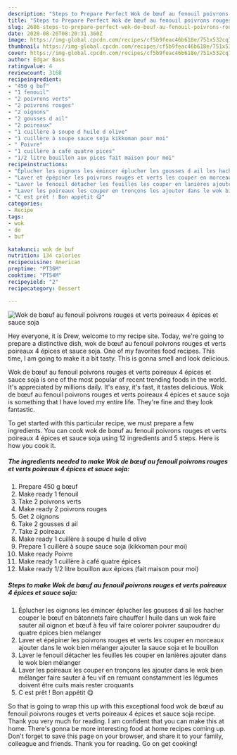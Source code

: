 ```yaml
---
description: "Steps to Prepare Perfect Wok de bœuf au fenouil poivrons rouges et verts poireaux 4 épices et sauce soja"
title: "Steps to Prepare Perfect Wok de bœuf au fenouil poivrons rouges et verts poireaux 4 épices et sauce soja"
slug: 2686-steps-to-prepare-perfect-wok-de-bouf-au-fenouil-poivrons-rouges-et-verts-poireaux-4-epices-et-sauce-soja
date: 2020-08-26T08:20:31.360Z
image: https://img-global.cpcdn.com/recipes/cf5b9feac46b618e/751x532cq70/wok-de-boeuf-au-fenouil-poivrons-rouges-et-verts-poireaux-4-epices-et-sauce-soja-photo-principale-de-la-recette.jpg
thumbnail: https://img-global.cpcdn.com/recipes/cf5b9feac46b618e/751x532cq70/wok-de-boeuf-au-fenouil-poivrons-rouges-et-verts-poireaux-4-epices-et-sauce-soja-photo-principale-de-la-recette.jpg
cover: https://img-global.cpcdn.com/recipes/cf5b9feac46b618e/751x532cq70/wok-de-boeuf-au-fenouil-poivrons-rouges-et-verts-poireaux-4-epices-et-sauce-soja-photo-principale-de-la-recette.jpg
author: Edgar Bass
ratingvalue: 4
reviewcount: 3168
recipeingredient:
- "450 g buf"
- "1 fenouil"
- "2 poivrons verts"
- "2 poivrons rouges"
- "2 oignons"
- "2 gousses d ail"
- "2 poireaux"
- "1 cuillère à soupe d huile d olive"
- "1 cuillère à soupe sauce soja kikkoman pour moi"
- " Poivre"
- "1 cuillère à café quatre pices"
- "1/2 litre bouillon aux pices fait maison pour moi"
recipeinstructions:
- "Éplucher les oignons les émincer éplucher les gousses d ail les hacher couper le bœuf en bâtonnets faire chauffer l huile dans un wok faire sauter ail oignon et bœuf à feu vif faire colorer poivrer saupoudrer du quatre épices bien mélanger"
- "Laver et épépiner les poivrons rouges et verts les couper en morceaux ajouter dans le wok bien mélanger ajouter la sauce soja et le bouillon"
- "Laver le fenouil détacher les feuilles les couper en lanières ajouter dans le wok bien mélanger"
- "Laver les poireaux les couper en tronçons les ajouter dans le wok bien mélanger faire sauter à feu vif en remuant constamment les légumes doivent être cuits mais rester croquants"
- "C est prêt ! Bon appétit 😋"
categories:
- Recipe
tags:
- wok
- de
- buf

katakunci: wok de buf 
nutrition: 134 calories
recipecuisine: American
preptime: "PT36M"
cooktime: "PT54M"
recipeyield: "2"
recipecategory: Dessert

---
```



![Wok de bœuf au fenouil poivrons rouges et verts poireaux 4 épices et sauce soja](https://img-global.cpcdn.com/recipes/cf5b9feac46b618e/751x532cq70/wok-de-boeuf-au-fenouil-poivrons-rouges-et-verts-poireaux-4-epices-et-sauce-soja-photo-principale-de-la-recette.jpg)

Hey everyone, it is Drew, welcome to my recipe site. Today, we're going to prepare a distinctive dish, wok de bœuf au fenouil poivrons rouges et verts poireaux 4 épices et sauce soja. One of my favorites food recipes. This time, I am going to make it a bit tasty. This is gonna smell and look delicious.

Wok de bœuf au fenouil poivrons rouges et verts poireaux 4 épices et sauce soja is one of the most popular of recent trending foods in the world. It's appreciated by millions daily. It's easy, it's fast, it tastes delicious. Wok de bœuf au fenouil poivrons rouges et verts poireaux 4 épices et sauce soja is something that I have loved my entire life. They're fine and they look fantastic.




To get started with this particular recipe, we must prepare a few ingredients. You can cook wok de bœuf au fenouil poivrons rouges et verts poireaux 4 épices et sauce soja using 12 ingredients and 5 steps. Here is how you cook it.

<!--inarticleads1-->

##### The ingredients needed to make Wok de bœuf au fenouil poivrons rouges et verts poireaux 4 épices et sauce soja:

1. Prepare 450 g bœuf
1. Make ready 1 fenouil
1. Take 2 poivrons verts
1. Make ready 2 poivrons rouges
1. Get 2 oignons
1. Take 2 gousses d ail
1. Take 2 poireaux
1. Make ready 1 cuillère à soupe d huile d olive
1. Prepare 1 cuillère à soupe sauce soja (kikkoman pour moi)
1. Make ready  Poivre
1. Make ready 1 cuillère à café quatre épices
1. Make ready 1/2 litre bouillon aux épices (fait maison pour moi)




<!--inarticleads2-->

##### Steps to make Wok de bœuf au fenouil poivrons rouges et verts poireaux 4 épices et sauce soja:

1. Éplucher les oignons les émincer éplucher les gousses d ail les hacher couper le bœuf en bâtonnets faire chauffer l huile dans un wok faire sauter ail oignon et bœuf à feu vif faire colorer poivrer saupoudrer du quatre épices bien mélanger
1. Laver et épépiner les poivrons rouges et verts les couper en morceaux ajouter dans le wok bien mélanger ajouter la sauce soja et le bouillon
1. Laver le fenouil détacher les feuilles les couper en lanières ajouter dans le wok bien mélanger
1. Laver les poireaux les couper en tronçons les ajouter dans le wok bien mélanger faire sauter à feu vif en remuant constamment les légumes doivent être cuits mais rester croquants
1. C est prêt ! Bon appétit 😋




So that is going to wrap this up with this exceptional food wok de bœuf au fenouil poivrons rouges et verts poireaux 4 épices et sauce soja recipe. Thank you very much for reading. I am confident that you can make this at home. There's gonna be more interesting food at home recipes coming up. Don't forget to save this page on your browser, and share it to your family, colleague and friends. Thank you for reading. Go on get cooking!
